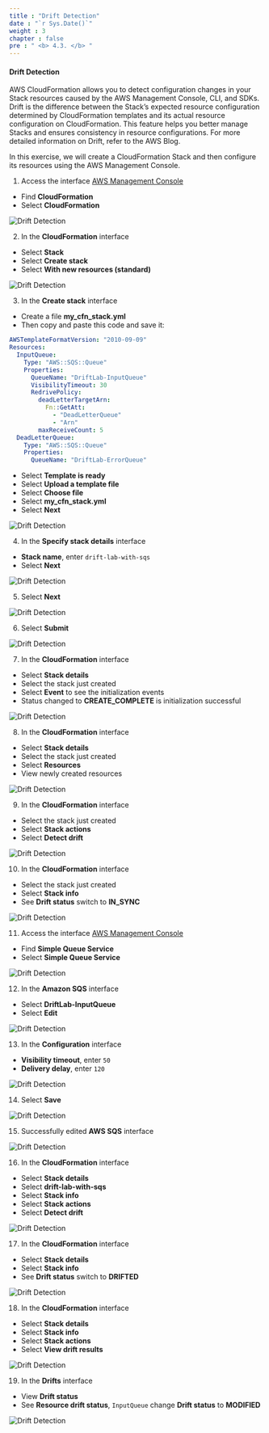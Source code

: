 ```yaml
---
title : "Drift Detection"
date : "`r Sys.Date()`"
weight : 3
chapter : false
pre : " <b> 4.3. </b> "
---
```


#### Drift Detection

AWS CloudFormation allows you to detect configuration changes in your Stack resources caused by the AWS Management Console, CLI, and SDKs. Drift is the difference between the Stack’s expected resource configuration determined by CloudFormation templates and its actual resource configuration on CloudFormation. This feature helps you better manage Stacks and ensures consistency in resource configurations. For more detailed information on Drift, refer to the AWS Blog.

In this exercise, we will create a CloudFormation Stack and then configure its resources using the AWS Management Console.

1. Access the interface [AWS Management Console](https://console.aws.amazon.com/console/)

- Find **CloudFormation**
- Select **CloudFormation**

![Drift Detection](/images/4.advancedcloudformation/0001-driftdetection.png?width=5120px)

2. In the **CloudFormation** interface

- Select **Stack**
- Select **Create stack**
- Select **With new resources (standard)**

![Drift Detection](/images/4.advancedcloudformation/0002-driftdetection.png?width=5120px)

3. In the **Create stack** interface

- Create a file **my_cfn_stack.yml**
- Then copy and paste this code and save it:

```yaml
AWSTemplateFormatVersion: "2010-09-09"
Resources: 
  InputQueue: 
    Type: "AWS::SQS::Queue"
    Properties: 
      QueueName: "DriftLab-InputQueue"
      VisibilityTimeout: 30
      RedrivePolicy: 
        deadLetterTargetArn: 
          Fn::GetAtt: 
            - "DeadLetterQueue"
            - "Arn"
        maxReceiveCount: 5
  DeadLetterQueue: 
    Type: "AWS::SQS::Queue"
    Properties: 
      QueueName: "DriftLab-ErrorQueue"
```

- Select **Template is ready**
- Select **Upload a template file**
- Select **Choose file**
- Select **my_cfn_stack.yml**
- Select **Next**

![Drift Detection](/images/4.advancedcloudformation/0003-driftdetection.png?width=5120px)

4. In the **Specify stack details** interface

- **Stack name**, enter `drift-lab-with-sqs`
- Select **Next**

![Drift Detection](/images/4.advancedcloudformation/0004-driftdetection.png?width=5120px)

5. Select **Next**

![Drift Detection](/images/4.advancedcloudformation/0005-driftdetection.png?width=5120px)

6. Select **Submit**

![Drift Detection](/images/4.advancedcloudformation/0006-driftdetection.png?width=5120px)

7. In the **CloudFormation** interface

- Select **Stack details**
- Select the stack just created
- Select **Event** to see the initialization events
- Status changed to **CREATE_COMPLETE** is initialization successful

![Drift Detection](/images/4.advancedcloudformation/0007-driftdetection.png?width=5120px)

8. In the **CloudFormation** interface

- Select **Stack details**
- Select the stack just created
- Select **Resources**
- View newly created resources

![Drift Detection](/images/4.advancedcloudformation/0008-driftdetection.png?width=5120px)

9. In the **CloudFormation** interface

- Select the stack just created
- Select **Stack actions**
- Select **Detect drift**

![Drift Detection](/images/4.advancedcloudformation/0009-driftdetection.png?width=5120px)

10. In the **CloudFormation** interface

- Select the stack just created
- Select **Stack info**
- See **Drift status** switch to **IN_SYNC**

![Drift Detection](/images/4.advancedcloudformation/00010-driftdetection.png?width=5120px)

11. Access the interface [AWS Management Console](https://aws.amazon.com/console/)

- Find **Simple Queue Service**
- Select **Simple Queue Service**

![Drift Detection](/images/4.advancedcloudformation/00011-driftdetection.png?width=5120px)

12. In the **Amazon SQS** interface

- Select **DriftLab-InputQueue**
- Select **Edit**

![Drift Detection](/images/4.advancedcloudformation/00012-driftdetection.png?width=5120px)

13. In the **Configuration** interface

- **Visibility timeout**, enter `50`
- **Delivery delay**, enter `120`

![Drift Detection](/images/4.advancedcloudformation/00013-driftdetection.png?width=5120px)

14. Select **Save**

![Drift Detection](/images/4.advancedcloudformation/00014-driftdetection.png?width=5120px)

15. Successfully edited **AWS SQS** interface

![Drift Detection](/images/4.advancedcloudformation/00015-driftdetection.png?width=5120px)

16. In the **CloudFormation** interface

- Select **Stack details**
- Select **drift-lab-with-sqs**
- Select **Stack info**
- Select **Stack actions**
- Select **Detect drift**

![Drift Detection](/images/4.advancedcloudformation/00016-driftdetection.png?width=5120px)

17. In the **CloudFormation** interface

- Select **Stack details**
- Select **Stack info**
- See **Drift status** switch to **DRIFTED**

![Drift Detection](/images/4.advancedcloudformation/00017-driftdetection.png?width=5120px)

18. In the **CloudFormation** interface

- Select **Stack details**
- Select **Stack info**
- Select **Stack actions**
- Select **View drift results**

![Drift Detection](/images/4.advancedcloudformation/00018-driftdetection.png?width=5120px)

19. In the **Drifts** interface

- View **Drift status**
- See **Resource drift status**, `InputQueue` change **Drift status** to **MODIFIED**

![Drift Detection](/images/4.advancedcloudformation/00019-driftdetection.png?width=5120px)
